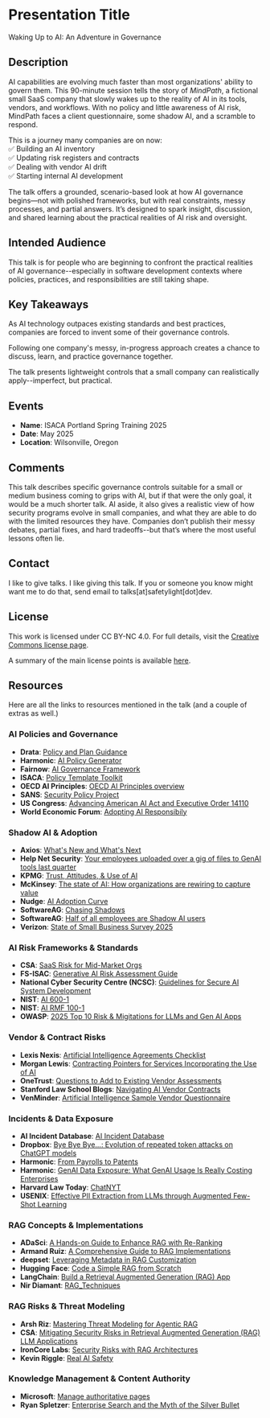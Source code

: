 # Presentation Title
Waking Up to AI: An Adventure in Governance

## Description
AI capabilities are evolving much faster than most organizations' ability to govern them. This 90-minute session tells the story of *MindPath*, a fictional small SaaS company that slowly wakes up to the reality of AI in its tools, vendors, and workflows. With no policy and little awareness of AI risk, MindPath faces a client questionnaire, some shadow AI, and a scramble to respond.

This is a journey many companies are on now:<br/>
✅ Building an AI inventory<br/>
✅ Updating risk registers and contracts<br/>
✅ Dealing with vendor AI drift<br/>
✅ Starting internal AI development<br/>

The talk offers a grounded, scenario-based look at how AI governance begins—not with polished frameworks, but with real constraints, messy processes, and partial answers. It’s designed to spark insight, discussion, and shared learning about the practical realities of AI risk and oversight.

## Intended Audience
This talk is for people who are beginning to confront the practical realities of AI governance--especially in software development contexts where policies, practices, and responsibilities are still taking shape. 

## Key Takeaways
As AI technology outpaces existing standards and best practices, companies are forced to invent some of their governance controls.

Following one company's messy, in-progress approach creates a chance to discuss, learn, and practice governance together.

The talk presents lightweight controls that a small company can realistically apply--imperfect, but practical.

## Events
- **Name**: ISACA Portland Spring Training 2025
- **Date**: May 2025
- **Location**: Wilsonville, Oregon

## Comments

This talk describes specific governance controls suitable for a small or medium business coming to grips with AI, but if that were the only goal, it would be a much shorter talk. AI aside, it also gives a realistic view of how security programs evolve in small companies, and what they are able to do with the limited resources they have. Companies don’t publish their messy debates, partial fixes, and hard tradeoffs--but that’s where the most useful lessons often lie.

## Contact
I like to give talks. I like giving this talk. If you or someone you know might want me to do that, send email to talks[at]safetylight[dot]dev.

## License
This work is licensed under CC BY-NC 4.0. For full details, visit the [Creative Commons license page](https://creativecommons.org/licenses/by-nc/4.0/).

A summary of the main license points is available [here](https://creativecommons.org/licenses/by-nc/4.0/).

## Resources
Here are all the links to resources mentioned in the talk (and a couple of extras as well.)

### AI Policies and Governance
- **Drata**: [Policy and Plan Guidance](https://help.drata.com/en/collections/9892937-policy-plan-guidance)
- **Harmonic**: [AI Policy Generator](https://ai-policy-studio.com/)
- **Fairnow**: [AI Governance Framework](https://fairnow.ai/free-ai-governance-framework/?utm_source=chatgpt.com)
- **ISACA**: [Policy Template Toolkit](https://store.isaca.org/s/store#/store/browse/detail/a2S4w000008L3V9EAK)
- **OECD AI Principles**: [OECD AI Principles overview](https://oecd.ai/en/ai-principles)
- **SANS**: [Security Policy Project](https://www.sans.org/information-security-policy/)
- **US Congress**: [Advancing American AI Act and Executive Order 14110](https://www.cio.gov/assets/resources/2024-Guidance-for-AI-Use-Case-Inventories.pdf?utm_source=chatgpt.com)
- **World Economic Forum**: [Adopting AI Responsibily](https://www3.weforum.org/docs/WEF_Adopting_AI_Responsibly_Guidelines_for_Procurement_of_AI_Solutions_by_the_Private_Sector_2023.pdf)

### Shadow AI & Adoption
- **Axios**: [What's New and What's Next](https://www.axios.com/sponsored/whats-new-and-whats-next-how-small-business-owners-are-using-ai?utm_source=chatgpt.com)
- **Help Net Security**: [Your employees uploaded over a gig of files to GenAI tools last quarter](https://www.helpnetsecurity.com/2025/08/05/genai-sensitive-data-exposure/)
- **KPMG**: [Trust, Attitudes, & Use of AI](https://kpmg.com/xx/en/our-insights/ai-and-technology/trust-attitudes-and-use-of-ai.html)
- **McKinsey**: [The state of AI: How organizations are rewiring to capture value](https://www.mckinsey.com/capabilities/quantumblack/our-insights/the-state-of-ai?stcr=9499CD6B84314043914372147ADF3E31&cid=other-eml-ttn-mip-mck&hlkid=14d702306f4045138360d6895fce3a02&hctky=15042671&hdpid=6005f897-086c-407d-bf54-67140245a7c5)
- **Nudge**: [AI Adoption Curve](https://www.nudgesecurity.com/post/the-ai-adoption-curve-and-what-it-means-for-your-business)
- **SoftwareAG**: [Chasing Shadows](https://newscenter.softwareag.com/en/news-stories/thought-leaders-stories/shadow-ai.html)
- **SoftwareAG**: [Half of all employees are Shadow AI users](https://newscenter.softwareag.com/en/news-stories/press-releases/2024/1022-half-of-all-employees-use-shadow-ai.html)
- **Verizon**: [State of Small Business Survey 2025](https://www.verizon.com/about/news/small-business-survey)

### AI Risk Frameworks & Standards
- **CSA**: [SaaS Risk for Mid-Market Orgs](https://cloudsecurityalliance.org/artifacts/saas-ai-risk-for-mid-market-organizations-survey-report)
- **FS-ISAC**: [Generative AI Risk Assessment Guide](https://www.fsisac.com/hubfs/Knowledge/AI/FSISAC_GenerativeAI-VendorEvaluation&QualitativeRiskAssessment.pdf)
- **National Cyber Security Centre (NCSC)**: [Guidelines for Secure AI System Development](https://www.ncsc.gov.uk/files/Guidelines-for-secure-AI-system-development.pdf)
- **NIST**: [AI 600-1](https://www.nist.gov/itl/ai-risk-management-framework)
- **NIST**: [AI RMF 100-1](https://airc.nist.gov/airmf-resources/airmf/)
- **OWASP**: [2025 Top 10 Risk & Migitations for LLMs and Gen AI Apps](https://genai.owasp.org/llm-top-10/)

### Vendor & Contract Risks
- **Lexis Nexis**: [Artificial Intelligence Agreements Checklist](https://www.lexisnexis.com/community/insights/legal/practical-guidance-journal/b/pa/posts/artificial-intelligence-ai-agreements-checklist)
- **Morgan Lewis**: [Contracting Pointers for Services Incorporating the Use of AI](https://www.morganlewis.com/blogs/sourcingatmorganlewis/2023/07/contract-corner-contracting-pointers-for-services-incorporating-the-use-of-ai)
- **OneTrust**: [Questions to Add to Existing Vendor Assessments](https://www.onetrust.com/resources/questions-to-add-to-existing-vendor-assessments-for-ai-checklist/)
- **Stanford Law School Blogs**: [Navigating AI Vendor Contracts](https://law.stanford.edu/2025/03/21/navigating-ai-vendor-contracts-and-the-future-of-law-a-guide-for-legal-tech-innovators/)
- **VenMinder**: [Artificial Intelligence Sample Vendor Questionnaire](https://www.venminder.com/library/artificial-intelligence-sample-vendor-questionnaire)

### Incidents & Data Exposure
- **AI Incident Database**: [AI Incident Database](https://incidentdatabase.ai/)
- **Dropbox**: [Bye Bye Bye...: Evolution of repeated token attacks on ChatGPT models](https://dropbox.tech/machine-learning/bye-bye-bye-evolution-of-repeated-token-attacks-on-chatgpt-models)
- **Harmonic**: [From Payrolls to Patents](https://www.harmonic.security/resources/from-payrolls-to-patents-the-spectrum-of-data-leaked-into-genai)
- **Harmonic**: [GenAI Data Exposure: What GenAI Usage Is Really Costing Enterprises](https://www.harmonic.security/blog-posts/genai-data-exposure-report-fa6wt#harmonics-latest-analysis-shows-how-genai-tools-are-quietly-exposing-enterprise-data-in-q2-2025)
- **Harvard Law Today**: [ChatNYT](https://hls.harvard.edu/today/does-chatgpt-violate-new-york-times-copyrights/)
- **USENIX**: [Effective PII Extraction from LLMs through
Augmented Few-Shot Learning](https://www.usenix.org/system/files/usenixsecurity25-cheng-shuai.pdf)

### RAG Concepts & Implementations
- **ADaSci**: [A Hands-on Guide to Enhance RAG with Re-Ranking](https://adasci.org/a-hands-on-guide-to-enhance-rag-with-re-ranking/)
- **Armand Ruiz**: [A Comprehensive Guide to RAG Implementations](https://newsletter.armand.so/p/comprehensive-guide-rag-implementations)
- **deepset**: [Leveraging Metadata in RAG Customization](https://www.deepset.ai/blog/leveraging-metadata-in-rag-customization)
- **Hugging Face**: [Code a Simple RAG from Scratch ](https://huggingface.co/blog/ngxson/make-your-own-rag)
- **LangChain**: [Build a Retrieval Augmented Generation (RAG) App ](https://python.langchain.com/docs/tutorials/rag/)
- **Nir Diamant**: [RAG_Techniques](https://github.com/NirDiamant/RAG_Techniques)

### RAG Risks & Threat Modeling
- **Arsh Riz**: [Mastering Threat Modeling for Agentic RAG ](https://medium.com/@arshriz/mastering-threat-modeling-for-agentic-rag-architectures-on-aws-a-stride-based-guide-e7876c8db26d)
- **CSA**: [Mitigating Security Risks in Retrieval Augmented Generation (RAG) LLM Applications ](https://cloudsecurityalliance.org/blog/2023/11/22/mitigating-security-risks-in-retrieval-augmented-generation-rag-llm-applications)
- **IronCore Labs**: [Security Risks with RAG Architectures ](https://ironcorelabs.com/security-risks-rag/)
- **Kevin Riggle**: [Real AI Safety](https://free-dissociation.com/blog/posts/2024/02/real-ai-safety-threat-modeling-a-retrieval-augmented-generation-rag-system/)

### Knowledge Management & Content Authority
- **Microsoft**: [Manage authoritative pages](https://learn.microsoft.com/en-us/sharepoint/manage-authoritative-pages?utm_source=chatgpt.com)
- **Ryan Spletzer**: [Enterprise Search and the Myth of the Silver Bullet](https://www.spletzer.com/2025/05/enterprise-search-and-the-myth-of-the-silver-bullet/?utm_source=chatgpt.com)
